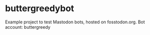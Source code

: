 # buttergreedybot

Example project to test Mastodon bots, hosted on fosstodon.org.  Bot account: buttergreedy